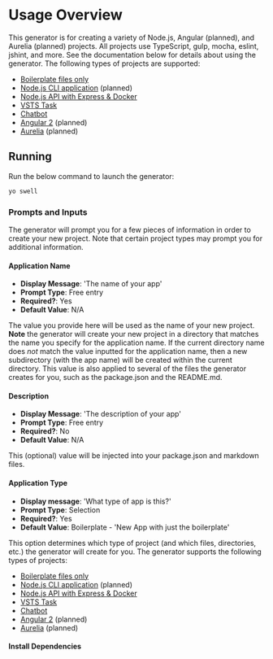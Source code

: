 # Usage Overview
This generator is for creating a variety of Node.js, Angular (planned), and Aurelia (planned) projects. All projects 
use TypeScript, gulp, mocha, eslint, jshint, and more. See the documentation below for details about using the generator. 
The following types of projects are supported:

- [Boilerplate files only][boilerplate-doc-url]
- [Node.js CLI application][cli-doc-url] (planned)
- [Node.js API with Express & Docker][express-api-doc-url]
- [VSTS Task][vsts-task-doc-url]
- [Chatbot][chatbot-doc-url]
- [Angular 2][angular-doc-url] (planned)
- [Aurelia][aurelia-doc-url] (planned)


## Running
Run the below command to launch the generator:
```sh
yo swell
```

### Prompts and Inputs
The generator will prompt you for a few pieces of information in order to create your new project. Note that certain project types
may prompt you for additional information.

#### Application Name
- **Display Message**: 'The name of your app'
- **Prompt Type**: Free entry
- **Required?**: Yes
- **Default Value**: N/A

The value you provide here will be used as the name of your new project. **Note** the generator will create
your new project in a directory that matches the name you specify for the application name. If the current directory
name does *not* match the value inputted for the application name, then a new subdirectory (with the app name) will be
created within the current directory. This value is also applied to several of the files the generator creates
for you, such as the package.json and the README.md.

#### Description 
- **Display Message**: 'The description of your app'
- **Prompt Type**: Free entry
- **Required?**: No
- **Default Value**: N/A

This (optional) value will be injected into your package.json and markdown files.

#### Application Type
- **Display message**: 'What type of app is this?'
- **Prompt Type**: Selection
- **Required?**: Yes
- **Default Value**: Boilerplate - 'New App with just the boilerplate'

This option determines which type of project (and which files, directories, etc.) the generator will create for you. The
generator supports the following types of projects:  
  
- [Boilerplate files only][boilerplate-doc-url]
- [Node.js CLI application][cli-doc-url] (planned)
- [Node.js API with Express & Docker][express-api-doc-url]
- [VSTS Task][vsts-task-doc-url]
- [Chatbot][chatbot-doc-url]
- [Angular 2][angular-doc-url] (planned)
- [Aurelia][aurelia-doc-url] (planned)

#### Install Dependencies

[boilerplate-doc-url]: BOILERPLATE.md
[cli-doc-url]: CLI.md
[express-api-doc-url]: EXPRESS-API.md
[vsts-task-doc-url]: VSTS-TASK.md
[chatbot-doc-url]: CHATBOT.md
[angular-doc-url]: ANGULAR.md
[aurelia-doc-url]: AURELIA.md